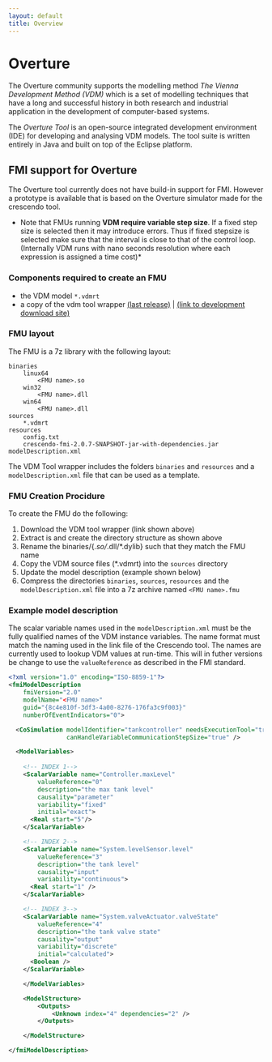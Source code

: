 ```yaml
---
layout: default
title: Overview
---
```


# Overture

The Overture community supports the modelling method *The Vienna Development Method (VDM)* which is a set of modelling techniques that have a long and successful history in both research and industrial application in the development of computer-based systems.

The *Overture Tool* is an open-source integrated development environment (IDE) for developing and analysing VDM models. The tool suite is written entirely in Java and built on top of the Eclipse platform.

## FMI support for Overture

The Overture tool currently does not have build-in support for FMI. However a prototype is available that is based on the Overture simulator made for the crescendo tool.

* Note that FMUs running **VDM require variable step size**. If a fixed step size is selected then it may introduce errors. Thus if fixed stepsize is selected make sure that the interval is close to that of the control loop. (Internally VDM runs with nano seconds resolution where each expression is assigned a time cost)*

### Components required to create an FMU

* the VDM model `*.vdmrt`
* a copy of the vdm tool wrapper [(last release)](http://overture.au.dk/into-cps/vdm-tool-wrapper/development/Build-30_2015-10-21_10-47/vdm-tool-wrapper.zip) | [(link to development download site)](http://overture.au.dk/into-cps/vdm-tool-wrapper/development/)

### FMU layout

The FMU is a 7z library with the following layout:

```
binaries
	linux64
		<FMU name>.so
	win32
		<FMU name>.dll
	win64
		<FMU name>.dll
sources
	*.vdmrt
resources
	config.txt
	crescendo-fmi-2.0.7-SNAPSHOT-jar-with-dependencies.jar
modelDescription.xml
```
The VDM Tool wrapper includes the folders `binaries` and `resources` and a `modelDescription.xml` file that can be used as a template.

### FMU Creation Procidure
To create the FMU do the following:

1. Download the VDM tool wrapper (link shown above)
2. Extract is and create the directory structure as shown above
4. Rename the binaries/{*.so/*.dll/*.dylib} such that they match the FMU name
5. Copy the VDM source files (*.vdmrt) into the `sources` directory
6. Update the model description (example shown below)
7. Compress the directories `binaries`, `sources`, `resources` and the `modelDescription.xml` file into a 7z archive named `<FMU name>.fmu`

### Example model description

The scalar variable names used in the `modelDescription.xml` must be the fully qualified names of the VDM instance variables. The name format must match the naming used in the link file of the Crescendo tool.
 The names are currently used to lookup VDM values at run-time. This will in futher versions be change to use the `valueReference` as described in the FMI standard.
 
```Xml
<?xml version="1.0" encoding="ISO-8859-1"?>
<fmiModelDescription 
    fmiVersion="2.0" 
    modelName="<FMU name>" 
    guid="{8c4e810f-3df3-4a00-8276-176fa3c9f003}" 
    numberOfEventIndicators="0">

  <CoSimulation modelIdentifier="tankcontroller" needsExecutionTool="true"
                canHandleVariableCommunicationStepSize="true" />

  <ModelVariables>
		
    <!-- INDEX 1-->
    <ScalarVariable name="Controller.maxLevel" 
        valueReference="0" 
        description="the max tank level" 
        causality="parameter" 
        variability="fixed" 
        initial="exact">
      <Real start="5"/>
    </ScalarVariable>

    <!-- INDEX 2-->
    <ScalarVariable name="System.levelSensor.level" 
        valueReference="3" 
        description="the tank level" 
        causality="input" 
        variability="continuous">
      <Real start="1" />
    </ScalarVariable>

    <!-- INDEX 3-->
    <ScalarVariable name="System.valveActuator.valveState" 
        valueReference="4" 
        description="the tank valve state" 
        causality="output" 
        variability="discrete" 
        initial="calculated">
      <Boolean />
    </ScalarVariable>

	</ModelVariables>

	<ModelStructure>
		<Outputs>
			<Unknown index="4" dependencies="2" />
		</Outputs>

	</ModelStructure>

</fmiModelDescription>

```







